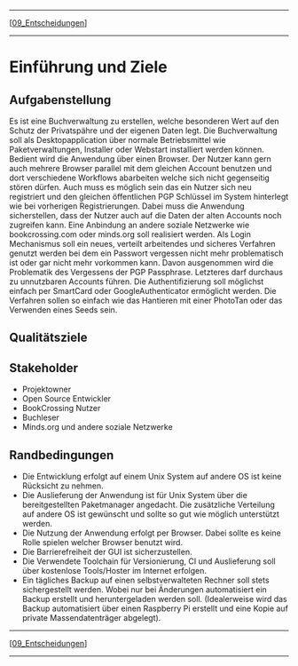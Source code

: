 
---
[[09_Entscheidungen](09_Entscheidungen.md)]

---
# Einführung und Ziele
## Aufgabenstellung
Es ist eine Buchverwaltung zu erstellen, welche besonderen Wert auf den Schutz der Privatspähre und der eigenen
Daten legt. Die Buchverwaltung soll als Desktopapplication über normale Betriebsmittel wie Paketverwaltungen,
Installer oder Webstart installiert werden können. Bedient wird die Anwendung über einen Browser. Der Nutzer kann gern auch mehrere Browser parallel mit dem gleichen Account benutzen und dort verschiedene Workflows abarbeiten welche sich nicht gegenseitig stören dürfen. Auch muss es möglich sein das ein Nutzer sich neu registriert und den gleichen öffentlichen PGP Schlüssel im System hinterlegt wie bei vorherigen Registrierungen. Dabei muss die Anwendung sicherstellen, dass der Nutzer auch auf die Daten der alten Accounts noch zugreifen kann. Eine Anbindung an andere soziale Netzwerke wie bookcrossing.com oder minds.org soll realisiert werden. Als Login Mechanismus soll ein neues, verteilt arbeitendes und sicheres Verfahren genutzt werden bei dem ein Passwort vergessen nicht mehr problematisch ist oder gar nicht mehr vorkommen kann. Davon ausgenommen wird die Problematik des Vergessens der PGP Passphrase. Letzteres darf durchaus zu unnutzbaren Accounts führen. Die Authentifizierung soll möglichst einfach per SmartCard oder GoogleAuthenticator ermöglicht werden. Die Verfahren sollen so einfach wie das Hantieren mit einer PhotoTan oder das Verwenden eines Seeds sein.

## Qualitätsziele
## Stakeholder
* Projektowner
* Open Source Entwickler
* BookCrossing Nutzer
* Buchleser
* Minds.org und andere soziale Netzwerke

## Randbedingungen
* Die Entwicklung erfolgt auf einem Unix System auf andere OS ist keine Rücksicht zu nehmen.
* Die Auslieferung der Anwendung ist für Unix System über die bereitgestellten Paketmanager angedacht. Die zusätzliche Verteilung auf andere OS ist gewünscht und sollte so gut wie möglich unterstützt werden.
* Die Nutzung der Anwendung erfolgt per Browser. Dabei sollte es keine Rolle spielen welcher Browser benutzt wird.
* Die Barrierefreiheit der GUI ist sicherzustellen.
* Die Verwendete Toolchain für Versionierung, CI und Auslieferung soll über kostenlose Tools/Hoster im Internet erfolgen.
* Ein tägliches Backup auf einen selbstverwalteten Rechner soll stets sichergestellt werden. Wobei nur bei Änderungen automatisiert ein Backup erstellt und heruntergeladen werden soll. (Idealerweise wird das Backup automatisiert über einen Raspberry Pi erstellt und eine Kopie auf private Massendatenträger abgelegt).

---
[[09_Entscheidungen](09_Entscheidungen.md)]

---
